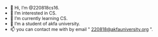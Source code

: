 - 👋 Hi, I’m @220818cs16.
- 👀 I’m interested in CS.
- 🌱 I’m currently learning CS.
- 💞️ I’m a student of akfa university.
- 📫 you can contact me with by email " 220818@akfauniversity.org ".

<!---
220818cs16/220818cs16 is a ✨ special ✨ repository because its `README.md` (this file) appears on your GitHub profile.
You can click the Preview link to take a look at your changes.
--->
